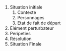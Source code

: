 1. Situation initiale
	1. Contexte
	2. Personnages
	3. Etat de fait de départ
2. Elément perturbateur
3. Peripeties
4. Résolution
5. Situation Finale


